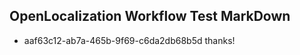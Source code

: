 ## OpenLocalization Workflow Test MarkDown
* aaf63c12-ab7a-465b-9f69-c6da2db68b5d thanks!

<!--HONumber=Jul16_HO5-->


